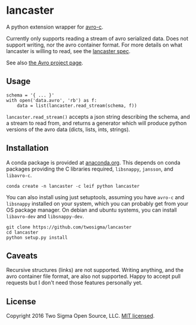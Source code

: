 lancaster
=========

A python extension wrapper for [avro-c][avro-c].

Currently only supports reading a stream of avro serialized data.
Does not support writing, nor the avro container format.  For more
details on what lancaster is willing to read, see the
[lancaster spec](docs/spec.md).

See also [the Avro project page][avro].

Usage
-----

    schema = '{ ... }'
    with open('data.avro', 'rb') as f:
        data = list(lancaster.read_stream(schema, f))

`lancaster.read_stream()` accepts a json string describing the schema,
and a stream to read from, and returns a generator which will produce
python versions of the avro data (dicts, lists, ints, strings).

Installation
------------

A conda package is provided at [anaconda.org][anaconda].  This depends
on conda packages providing the C libraries required, `libsnappy`,
`jansson`, and `libavro-c`.

    conda create -n lancaster -c leif python lancaster

You can also install using just setuptools, assuming you have `avro-c`
and `libsnappy` installed on your system, which you can probably get
from your OS package manager.  On debian and ubuntu systems, you can
install `libavro-dev` and `libsnappy-dev`.

    git clone https://github.com/twosigma/lancaster
    cd lancaster
    python setup.py install

Caveats
-------

Recursive structures (links) are not supported.  Writing anything, and
the avro container file format, are also not supported.  Happy to
accept pull requests but I don't need those features personally yet.

License
-------

Copyright 2016 Two Sigma Open Source, LLC.  [MIT licensed][license].

[anaconda]: https://anaconda.org/leif/lancaster
[avro]: https://avro.apache.org/
[avro-c]: http://avro.apache.org/docs/1.7.7/api/c/index.html
[license]: https://github.com/twosigma/lancaster/blob/master/LICENSE

